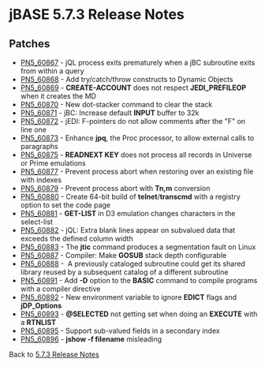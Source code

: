 # jBASE 5.7.3 Release Notes

<PageHeader />

## Patches

- [PN5\_60867](./../pn5_60867) - jQL process exits prematurely when a jBC subroutine exits from within a query
- [PN5\_60868](./../pn5_60868) - Add try/catch/throw constructs to Dynamic Objects
- [PN5\_60869](./../pn5_60869) - **CREATE-ACCOUNT** does not respect **JEDI\_PREFILEOP** when it creates the MD
- [PN5\_60870](./../pn5_60870) - New dot-stacker command to clear the stack
- [PN5\_60871](./../pn5_60871) - jBC: Increase default **INPUT** buffer to 32k
- [PN5\_60872](./../pn5_60872) - jEDI: F-pointers do not allow comments after the "F" on line one
- [PN5\_60873](./../pn5_60873) - Enhance **jpq**, the Proc processor, to allow external calls to paragraphs
- [PN5\_60875](./../pn5_60875) - **READNEXT KEY** does not process all records in Universe or Prime emulations
- [PN5\_60877](./../pn5_60877) - Prevent process abort when restoring over an existing file with indexes
- [PN5\_60879](./../pn5_60879) - Prevent process abort with **Tn,m** conversion
- [PN5\_60880](./../pn5_60880) - Create 64-bit build of **telnet**/**transcmd** with a registry option to set the code page
- [PN5\_60881](./../pn5_60881) - **GET-LIST** in D3 emulation changes characters in the select-list
- [PN5\_60882](./../pn5_60882) - jQL: Extra blank lines appear on subvalued data that exceeds the defined column width
- [PN5\_60883](./../pn5_60883) - The **jtic** command produces a segmentation fault on Linux
- [PN5\_60887](./../pn5_60887) - Compiler: Make **GOSUB** stack depth configurable
- [PN5\_60888](./../pn5_60888) -  A previously cataloged subroutine could get its shared library reused by a subsequent catalog of a different subroutine
- [PN5\_60891](./../pn5_60891) - Add **-D** option to the **BASIC** command to compile programs with a compiler directive
- [PN5\_60892](./../pn5_60892) - New environment variable to ignore **EDICT** flags and **jDP\_Options**
- [PN5\_60893](./../pn5_60893) - **@SELECTED** not getting set when doing an **EXECUTE** with a **RTNLIST**
- [PN5\_60895](./../pn5_60895) - Support sub-valued fields in a secondary index
- [PN5\_60896](./../pn5_60896) - **jshow -f filename** misleading

Back to [5.7.3 Release Notes](./../README.md)

  
<PageFooter />
